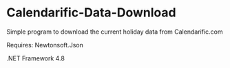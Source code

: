 # Calendarific-Data-Download
Simple program to download the current holiday data from Calendarific.com

Requires: Newtonsoft.Json

.NET Framework 4.8
